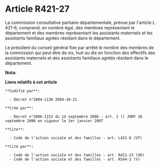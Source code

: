 # Article R421-27

La commission consultative paritaire départementale, prévue par l'article L. 421-6, comprend, en nombre égal, des membres
représentant le département et des membres représentant les assistants maternels et les assistants familiaux agréés résidant
dans le département. 

Le président du conseil général fixe par arrêté le nombre des membres de la commission qui peut être de six, huit ou dix en
fonction des effectifs des assistants maternels et des assistants familiaux agréés résidant dans le département.

**Nota:**



**Liens relatifs à cet article**

	**Codifié par**:

	  - Décret n°2004-1136 2004-10-21

	**Créé par**:

	  - Décret n°2006-1153 du 14 septembre 2006 - art. 1 () JORF 16 septembre 2006 en vigueur le 1er janvier 2007

	**Cite**:

	  - Code de l'action sociale et des familles - art. L421-6 (VT)

	**Cité par**:

	  - Code de l'action sociale et des familles - art. R421-23 (VD)
	  - Code de l'action sociale et des familles - art. R544-2 (V)
